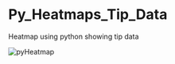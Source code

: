 # Py_Heatmaps_Tip_Data
Heatmap using python showing tip data

![pyHeatmap](https://user-images.githubusercontent.com/40834093/171653130-47b4ecee-08f2-4f9d-b20f-6c057269ed55.PNG)
